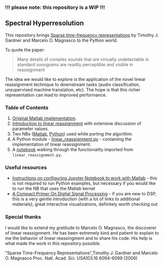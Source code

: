 ### !!! please note: this repository is a WIP !!!


## Spectral Hyperresolution

This repository brings [Sparse time-frequency representations](https://doi.org/10.1073/pnas.0601707103) by Timothy J. Gardner and Marcelo O. Magnasco to the Python world.

To quote the paper:

> Many details of complex sounds that are virtually undetectable in standard sonograms are readily perceptible and visible in reassignment

The idea we would like to explore is the application of the novel linear reassignment technique to downstream tasks (audio classification, unsupervised machine translation, etc). The hope is that this richer representation can lead to improved performance.

### Table of Contents

1. [Original Matlab implementation](https://github.com/earthspecies/spectral_hyperresolution/blob/master/reassignmentgw.m).
2. [Introduction to linear reassignment](https://github.com/earthspecies/spectral_hyperresolution/blob/master/linear_reassignment_example.ipynb) with extensive discussion of parameter values.
3. Two NBs ([Matlab](https://github.com/earthspecies/spectral_hyperresolution/blob/master/save_data_to_help_with_Python_implementation.ipynb), [Python](https://github.com/earthspecies/spectral_hyperresolution/blob/master/implement_linear_reassignment_in_Python.ipynb)) used while porting the algorithm.
4. A Python module - [linear_reassignment.py](https://github.com/earthspecies/spectral_hyperresolution/blob/master/linear_reassignment.py) - containing the implementation of linear reassignment.
5. A [notebook](https://github.com/earthspecies/spectral_hyperresolution/blob/master/linear_reassignment_in_Python.ipynb) walking through the functionality imported from `linear_reassignment.py`.

### Useful resources

* [Instructions on configuring Jupyter Notebook to work with Matlab](https://am111.readthedocs.io/en/latest/jmatlab_install.html) - this is not required to run Python examples, but necessary if you would like to run the NB that uses the Matlab kernel
* [A Compact Primer On Digital Signal Processing](https://jackschaedler.github.io/circles-sines-signals/index.html) - if you are new to DSP, this is a very gentle introduction (with a lot of links to additional materials), great interactive visualizations, definitely worth checking out


### Special thanks

I would like to extend my gratitude to Marcelo O. Magnasco, the discoverer of linear reassignment. He has been extremely kind and patient to explain to me the behavior of linear reassingment and to share his code. His help is what made the work in this repository possible.

"Sparse Time-Frequency Representations",Timothy J. Gardner and Marcelo O. Magnasco Proc. Natl. Acad. Sci. USA103.16 6094-6099 (2006)
